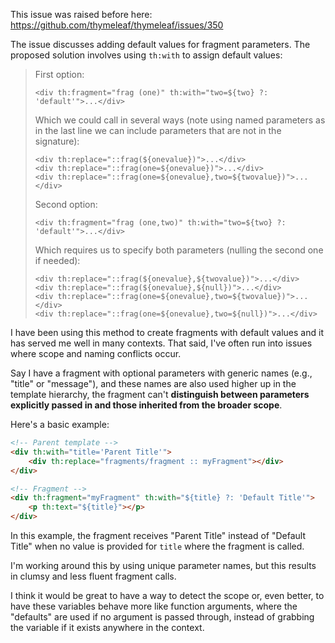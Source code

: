 This issue was raised before here: https://github.com/thymeleaf/thymeleaf/issues/350

The issue discusses adding default values for fragment parameters. The proposed solution involves using `th:with` to assign default values:

> 
> First option:
> 
> ```
> <div th:fragment="frag (one)" th:with="two=${two} ?: 'default'">...</div>
> ```
> 
> Which we could call in several ways (note using named parameters as in the last line we can include parameters that are not in the signature):
> 
> ```
> <div th:replace="::frag(${onevalue})">...</div>
> <div th:replace="::frag(one=${onevalue})">...</div>
> <div th:replace="::frag(one=${onevalue},two=${twovalue})">...</div>
> ```
> 
> Second option:
> 
> ```
> <div th:fragment="frag (one,two)" th:with="two=${two} ?: 'default'">...</div>
> ```
> 
> Which requires us to specify both parameters (nulling the second one if needed):
> 
> ```
> <div th:replace="::frag(${onevalue},${twovalue})">...</div>
> <div th:replace="::frag(${onevalue},${null})">...</div>
> <div th:replace="::frag(one=${onevalue},two=${twovalue})">...</div>
> <div th:replace="::frag(one=${onevalue},two=${null})">...</div>
> ```


I have been using this method to create fragments with default values and it has served me well in many contexts. That said, I've often run into issues where scope and naming conflicts occur.

Say I have a fragment with optional parameters with generic names (e.g., "title" or "message"), and these names are also used higher up in the template hierarchy, the fragment can't **distinguish between parameters explicitly passed in and those inherited from the broader scope**.

Here's a basic example:

```html
<!-- Parent template -->
<div th:with="title='Parent Title'">
    <div th:replace="fragments/fragment :: myFragment"></div>
</div>

<!-- Fragment -->
<div th:fragment="myFragment" th:with="${title} ?: 'Default Title'">
    <p th:text="${title}"></p>
</div>
```

In this example, the fragment receives "Parent Title" instead of "Default Title" when no value is provided for `title` where the fragment is called.

I'm working around this by using unique parameter names, but this results in clumsy and less fluent fragment calls.

I think it would be great to have a way to detect the scope or, even better, to have these variables behave more like function arguments, where the "defaults" are used if no argument is passed through, instead of grabbing the variable if it exists anywhere in the context.